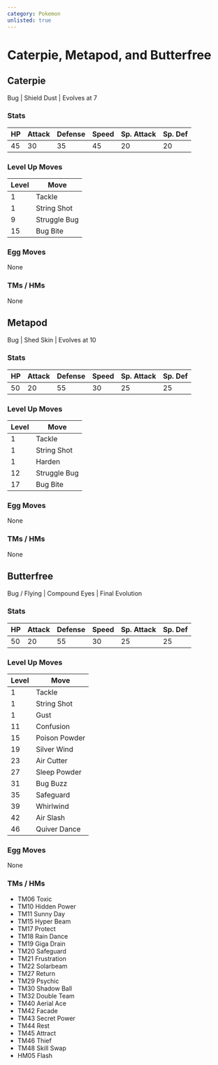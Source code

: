 ```yaml
---
category: Pokemon
unlisted: true
---
```

# Caterpie, Metapod, and Butterfree

## Caterpie
Bug | Shield Dust | Evolves at 7

### Stats
| HP | Attack | Defense | Speed | Sp. Attack | Sp. Def |
|---|---|---|---|---|---|
| 45 | 30 | 35 | 45 | 20 | 20 |

### Level Up Moves
| Level | Move |
|---|---|
| 1 | Tackle |
| 1 | String Shot |
| 9 | Struggle Bug |
| 15 | Bug Bite |

### Egg Moves
None

### TMs / HMs
None

## Metapod
Bug | Shed Skin | Evolves at 10

### Stats
| HP | Attack | Defense | Speed | Sp. Attack | Sp. Def |
|---|---|---|---|---|---|
| 50 | 20 | 55 | 30 | 25 | 25 |

### Level Up Moves
| Level | Move |
|--|--|
| 1 | Tackle |
| 1 | String Shot |
| 1 | Harden |
| 12 | Struggle Bug |
| 17 | Bug Bite |

### Egg Moves
None

### TMs / HMs
None

## Butterfree
Bug / Flying | Compound Eyes | Final Evolution

### Stats
| HP | Attack | Defense | Speed | Sp. Attack | Sp. Def |
|---|---|---|---|---|---|
| 50 | 20 | 55 | 30 | 25 | 25 |

### Level Up Moves
| Level | Move |
|---|---|
| 1 | Tackle |
| 1 | String Shot |
| 1 | Gust |
| 11 | Confusion |
| 15 | Poison Powder |
| 19 | Silver Wind |
| 23 | Air Cutter  |
| 27 | Sleep Powder |
| 31 | Bug Buzz |
| 35 | Safeguard |
| 39 | Whirlwind |
| 42 | Air Slash |
| 46 | Quiver Dance |

### Egg Moves
None

### TMs / HMs
 - TM06 Toxic
 - TM10 Hidden Power
 - TM11 Sunny Day
 - TM15 Hyper Beam
 - TM17 Protect
 - TM18 Rain Dance
 - TM19 Giga Drain
 - TM20 Safeguard
 - TM21 Frustration
 - TM22 Solarbeam
 - TM27 Return
 - TM29 Psychic
 - TM30 Shadow Ball
 - TM32 Double Team
 - TM40 Aerial Ace
 - TM42 Facade
 - TM43 Secret Power
 - TM44 Rest
 - TM45 Attract
 - TM46 Thief
 - TM48 Skill Swap
 - HM05 Flash
